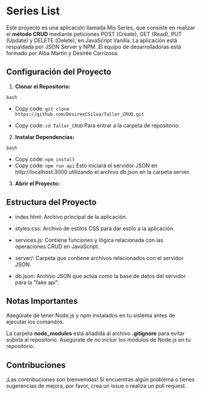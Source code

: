 # Series List

Este proyecto es una aplicación llamada Mis Series, que consiste en realizar el __método CRUD__ mediante peticiones POST (Create), GET (Read), PUT (Update) y DELETE (Delete), en JavaScript Vanilla. La aplicación está respaldada por JSON Server y NPM. El equipo de desarrolladoras está formado por Alba Martín y Desirée Carrizosa.

## Configuración del Proyecto

1. **Clonar el Repositorio:**

`bash`
* Copy code: `git clone https://github.com/DesireeCSilva/Taller_CRUD.git`
   
* Copy code: `cd Taller_CRUD`
Para entrar a la carpeta de repositorio.

2. **Instalar Dependencias:**

`bash`
* Copy code: `npm install`
* Copy code: `npm run api`
Esto iniciará el servidor JSON en http://localhost:3000 utilizando el archivo db.json en la carpeta server.

3. **Abrir el Proyecto:**

## Estructura del Proyecto
* index.html: Archivo principal de la aplicación.

* styles.css: Archivo de estilos CSS para dar estilo a la aplicación.

* services.js: Contiene funciones y lógica relacionada con las operaciones CRUD en JavaScript.

* server/: Carpeta que contiene archivos relacionados con el servidor JSON.

* db.json: Archivo JSON que actúa como la base de datos del servidor para la "fake api".

## Notas Importantes
Asegúrate de tener Node.js y npm instalados en tu sistema antes de ejecutar los comandos.

La carpeta __node_modules__ está añadida al archivo __.gitignore__ para evitar subirla al repositorio. Asegúrate de no incluir los módulos de Node.js en tu repositorio.

## Contribuciones
¡Las contribuciones son bienvenidas! Si encuentras algún problema o tienes sugerencias de mejora, por favor, crea un issue o realiza un pull request.